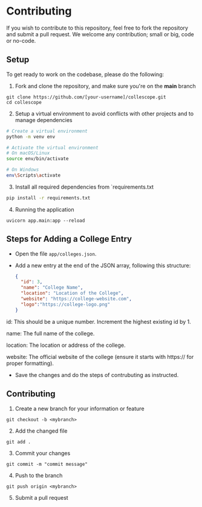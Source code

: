 # Contributing

If you wish to contribute to this repository, feel free to fork the repository and submit a
pull request. We welcome any contribution; small or big, code or no-code.

## Setup

To get ready to work on the codebase, please do the following:

1. Fork and clone the repository, and make sure you're on the **main** branch
```
git clone https://github.com/[your-username]/collescope.git
cd collescope
```
2. Setup a virtual environment to avoid conflicts with other projects and to manage dependencies

``` bash
# Create a virtual environment
python -m venv env

# Activate the virtual environment
# On macOS/Linux
source env/bin/activate

# On Windows
env\Scripts\activate

```
3. Install all required dependencies from `requirements.txt
```bash
pip install -r requirements.txt
```

4. Running the application
```
uvicorn app.main:app --reload
```

## Steps for Adding a College Entry

- Open the file `app/colleges.json`.
  
- Add a new entry at the end of the JSON array, following this structure:

  ```json
  {
    "id": 3,
    "name": "College Name",
    "location": "Location of the College",
    "website": "https://college-website.com",
    "logo":"https://college-logo.png"
  }
id: This should be a unique number. Increment the highest existing id by 1.

name: The full name of the college.

location: The location or address of the college.

website: The official website of the college (ensure it starts with https:// for proper formatting).

- Save the changes and do the steps of contrubuting as instructed.

## Contributing

1. Create a new branch for your information or feature
```
git checkout -b <mybranch>
```
2. Add the changed file
```
git add .
```
3. Commit your changes
```
git commit -m "commit message"
```
4. Push to the branch
```
git push origin <mybranch>
```
5. Submit a pull request
